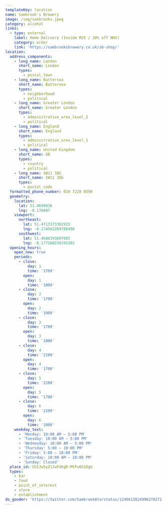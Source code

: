 ```yaml
---
templateKey: location
name: Sambrook's Brewery
image: /img/sambrooks.jpeg
category: alcohol
links:
  - type: external
    label: Home Delivery (Inside M25 / 20% off NHS)
    category: order
    link: 'https://sambrooksbrewery.co.uk/sb-shop/'
location:
  address_components:
    - long_name: London
      short_name: London
      types:
        - postal_town
    - long_name: Battersea
      short_name: Battersea
      types:
        - neighborhood
        - political
    - long_name: Greater London
      short_name: Greater London
      types:
        - administrative_area_level_2
        - political
    - long_name: England
      short_name: England
      types:
        - administrative_area_level_1
        - political
    - long_name: United Kingdom
      short_name: GB
      types:
        - country
        - political
    - long_name: SW11 3QG
      short_name: SW11 3QG
      types:
        - postal_code
  formatted_phone_number: 020 7228 0598
  geometry:
    location:
      lat: 51.4699936
      lng: -0.176007
    viewport:
      northeast:
        lat: 51.4713373302915
        lng: -0.174562269708498
      southwest:
        lat: 51.4686393697085
        lng: -0.177260230291502
  opening_hours:
    open_now: true
    periods:
      - close:
          day: 1
          time: '1700'
        open:
          day: 1
          time: '1000'
      - close:
          day: 2
          time: '1700'
        open:
          day: 2
          time: '1000'
      - close:
          day: 3
          time: '1700'
        open:
          day: 3
          time: '1000'
      - close:
          day: 4
          time: '2200'
        open:
          day: 4
          time: '1700'
      - close:
          day: 5
          time: '2200'
        open:
          day: 5
          time: '1700'
      - close:
          day: 6
          time: '2200'
        open:
          day: 6
          time: '1000'
    weekday_text:
      - 'Monday: 10:00 AM – 5:00 PM'
      - 'Tuesday: 10:00 AM – 5:00 PM'
      - 'Wednesday: 10:00 AM – 5:00 PM'
      - 'Thursday: 5:00 – 10:00 PM'
      - 'Friday: 5:00 – 10:00 PM'
      - 'Saturday: 10:00 AM – 10:00 PM'
      - 'Sunday: Closed'
  place_id: ChIJw5y21JwFdkgR-MtPu6h1DgU
  types:
    - bar
    - food
    - point_of_interest
    - store
    - establishment
do_gooder: 'https://twitter.com/SambrookAle/status/1240613824996278272'
---
```

